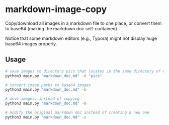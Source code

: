 # markdown-image-copy

Copy/download all images in a markdown file to one place, or convert them to base64 (making the markdown doc self-contained).

Notice that some markdown editors (e.g., Typora) might not display huge base64 images properly.

## Usage
```bash
# save images to directory pics that locates in the same directory of where markdown_doc.md locates
python3 main.py "markdown_doc.md" -d "pics"

# convert image paths to base64 images
python3 main.py "markdown_doc.md" -b

# move images, instead of copying
python3 main.py "markdown_doc.md" -m

# modify the original markdown doc instead of creating a new one
python3 main.py "markdown_doc.md" -x
```